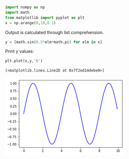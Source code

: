 

```python
import numpy as np
import math
from matplotlib import pyplot as plt
x = np.arange(0,10,0.1)

```

Output is calculated through list comprehension.



```python
y = [math.sin(0.5*elm*math.pi) for elm in x]
```

Print y values:


```python
plt.plot(x,y,'b')
```




    [<matplotlib.lines.Line2D at 0x7f2ed14debe0>]




![png](output_4_1.png)

